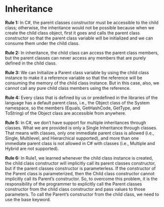 # Inheritance

<b>Rule 1:</b>
In C#, the parent classes constructor must be accessible to the child class; otherwise, the inheritance would not be possible because when we create the child class object, first it goes and calls the parent class constructor so that the parent class variable will be initialized and we can consume them under the child class.

<b>Rule 2:</b>
In inheritance, the child class can access the parent class members, but the parent classes can never access any members that are purely defined in the child class.

<b>Rule 3:</b>
We can Initialize a Parent class variable by using the child class instance to make it a reference variable so that the reference will be consuming the memory of the child class instance. But in this case, also, we cannot call any pure child class members using the reference.

<b>Rule 4:</b>
Every class that is defined by us or predefined in the libraries of the language has a default parent class, i.e., the Object class of the System namespace, so the members (Equals, GetHashCode, GetType, and ToString) of the Object class are accessible from anywhere.

<b>Rule 5:</b>
In C#, we don’t have support for multiple inheritances through classes. What we are provided is only a Single Inheritance through classes. That means with classes, only one immediate parent class is allowed (i.e., Single, Multilevel, and Hierarchical supported), and more than one immediate parent class is not allowed in C# with classes (i.e., Multiple and Hybrid are not supported).

<b>Rule 6:</b>
In Rule1, we learned whenever the child class instance is created, the child class constructor will implicitly call its parent classes constructor, but if the parent classes constructor is parameterless. If the constructor of the Parent class is parameterized, then the Child class constructor cannot implicitly call its Parent’s constructor. So, to overcome this problem, it is the responsibility of the programmer to explicitly call the Parent classes constructor from the child class constructor and pass values to those parameters. To call the Parent’s constructor from the child class, we need to use the base keyword.

